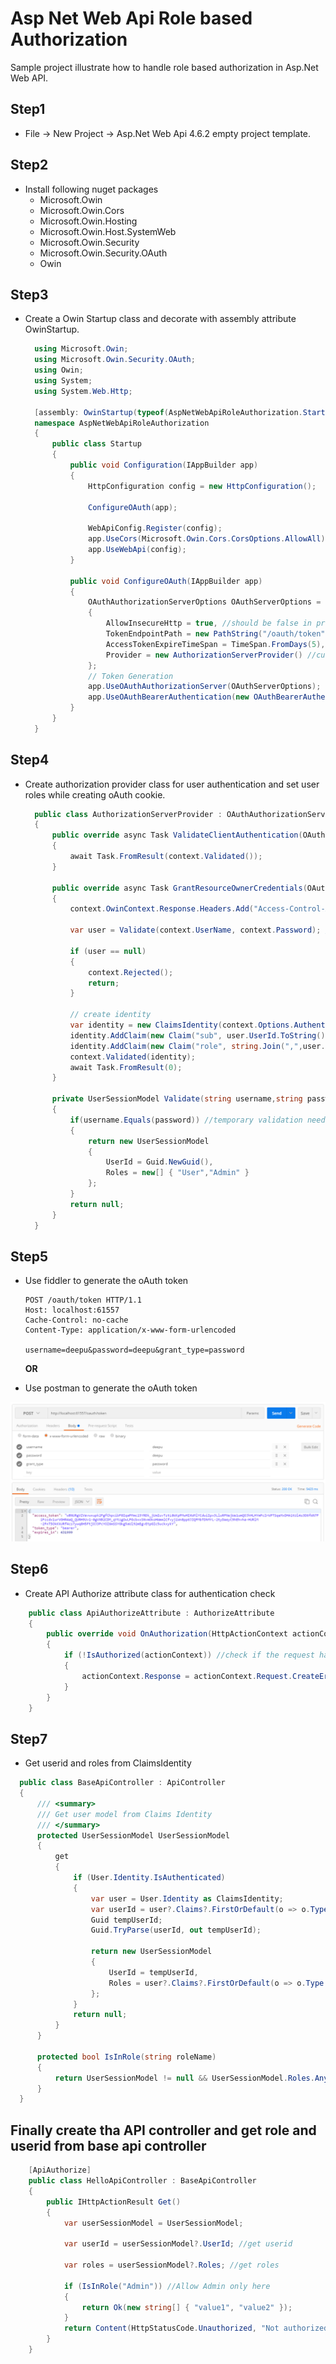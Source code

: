# Asp Net Web Api Role based Authorization
Sample project illustrate how to handle role based authorization in Asp.Net Web API.

## Step1
* File -> New Project -> Asp.Net Web Api 4.6.2 empty project template.

## Step2
* Install following nuget packages 
  * Microsoft.Owin
  * Microsoft.Owin.Cors
  * Microsoft.Owin.Hosting
  * Microsoft.Owin.Host.SystemWeb
  * Microsoft.Owin.Security
  * Microsoft.Owin.Security.OAuth
  * Owin

## Step3
* Create a Owin Startup class and decorate with assembly attribute OwinStartup.
  ```c#
	using Microsoft.Owin;
	using Microsoft.Owin.Security.OAuth;
	using Owin;
	using System;
	using System.Web.Http;

	[assembly: OwinStartup(typeof(AspNetWebApiRoleAuthorization.Startup))]
	namespace AspNetWebApiRoleAuthorization
	{
		public class Startup
		{
			public void Configuration(IAppBuilder app)
			{
				HttpConfiguration config = new HttpConfiguration();

				ConfigureOAuth(app);

				WebApiConfig.Register(config);
				app.UseCors(Microsoft.Owin.Cors.CorsOptions.AllowAll);
				app.UseWebApi(config);
			}

			public void ConfigureOAuth(IAppBuilder app)
			{
				OAuthAuthorizationServerOptions OAuthServerOptions = new OAuthAuthorizationServerOptions()
				{
					AllowInsecureHttp = true, //should be false in production
					TokenEndpointPath = new PathString("/oauth/token"),
					AccessTokenExpireTimeSpan = TimeSpan.FromDays(5),
					Provider = new AuthorizationServerProvider() //custom authorization service provider
				};
				// Token Generation
				app.UseOAuthAuthorizationServer(OAuthServerOptions);
				app.UseOAuthBearerAuthentication(new OAuthBearerAuthenticationOptions());
			}
		}
	}
  ```
## Step4
* Create authorization provider class for user authentication and set user roles while creating oAuth cookie.
  ```c#
    public class AuthorizationServerProvider : OAuthAuthorizationServerProvider
    {
        public override async Task ValidateClientAuthentication(OAuthValidateClientAuthenticationContext context)
        {
            await Task.FromResult(context.Validated());
        }

        public override async Task GrantResourceOwnerCredentials(OAuthGrantResourceOwnerCredentialsContext context)
        {
            context.OwinContext.Response.Headers.Add("Access-Control-Allow-Origin", new[] { "*" });

            var user = Validate(context.UserName, context.Password); //validate credentials against database.

            if (user == null)
            {
                context.Rejected();
                return;
            }

            // create identity
            var identity = new ClaimsIdentity(context.Options.AuthenticationType);
            identity.AddClaim(new Claim("sub", user.UserId.ToString())); //user id
            identity.AddClaim(new Claim("role", string.Join(",",user.Roles))); //roles
            context.Validated(identity);
            await Task.FromResult(0);
        }

        private UserSessionModel Validate(string username,string password)
        {
            if(username.Equals(password)) //temporary validation need to change this in production
            {
                return new UserSessionModel
                {
                    UserId = Guid.NewGuid(),
                    Roles = new[] { "User","Admin" }
                };
            }
            return null;
        }
    }
  ```

## Step5
* Use fiddler to generate the oAuth token 
  ```
  POST /oauth/token HTTP/1.1
  Host: localhost:61557
  Cache-Control: no-cache
  Content-Type: application/x-www-form-urlencoded
  
  username=deepu&password=deepu&grant_type=password
  ```
  **OR**
  
* Use postman to generate the oAuth token

![Image of oAuth token test](https://github.com/deepumi/AspNetWebApiRoleAuthorization/blob/master/AspNetWebApiRoleAuthorization/Screens/webapi_token_generate.png)
 
## Step6

* Create API Authorize attribute class for authentication check
```c#
    public class ApiAuthorizeAttribute : AuthorizeAttribute
    {
        public override void OnAuthorization(HttpActionContext actionContext)
        {
            if (!IsAuthorized(actionContext)) //check if the request has a valid token using IsAuthorized method.
            {
                actionContext.Response = actionContext.Request.CreateErrorResponse(HttpStatusCode.Unauthorized, "You are not authorized");
            }
        }
    }
```
## Step7
* Get userid and roles from ClaimsIdentity
```c#
  public class BaseApiController : ApiController
  {
      /// <summary>
      /// Get user model from Claims Identity
      /// </summary>
      protected UserSessionModel UserSessionModel
      {
          get
          {
              if (User.Identity.IsAuthenticated)
              {
                  var user = User.Identity as ClaimsIdentity;
                  var userId = user?.Claims?.FirstOrDefault(o => o.Type == "sub")?.Value; //get user id from claim
                  Guid tempUserId;
                  Guid.TryParse(userId, out tempUserId);

                  return new UserSessionModel
                  {
                      UserId = tempUserId,
                      Roles = user?.Claims?.FirstOrDefault(o => o.Type == "role")?.Value.Split(',') // get roles from claim
                  };
              }
              return null;
          }
      }

      protected bool IsInRole(string roleName)
      {
          return UserSessionModel != null && UserSessionModel.Roles.Any(r => r == roleName);
      }
  }	 
```
## Finally create tha API controller and get role and userid from base api controller
```c#
	[ApiAuthorize]
	public class HelloApiController : BaseApiController
	{
		public IHttpActionResult Get()
		{
			var userSessionModel = UserSessionModel; 

			var userId = userSessionModel?.UserId; //get userid

			var roles = userSessionModel?.Roles; //get roles

			if (IsInRole("Admin")) //Allow Admin only here
			{
				return Ok(new string[] { "value1", "value2" });
			}
			return Content(HttpStatusCode.Unauthorized, "Not authorized to access the resource");
		}
	}
```
